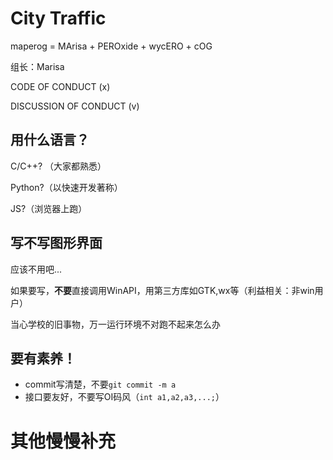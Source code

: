 # City Traffic

maperog = MArisa + PEROxide + wycERO + cOG

组长：Marisa

CODE OF CONDUCT (x)

DISCUSSION OF CONDUCT (v)

## 用什么语言？

C/C++? （大家都熟悉）

Python?（以快速开发著称）

JS?（浏览器上跑）

## 写不写图形界面

应该不用吧...

如果要写，**不要**直接调用WinAPI，用第三方库如GTK,wx等（利益相关：非win用户）

当心学校的旧事物，万一运行环境不对跑不起来怎么办

## 要有素养！

- commit写清楚，不要`git commit -m a`
- 接口要友好，不要写OI码风（`int a1,a2,a3,...;`）
# 其他慢慢补充
